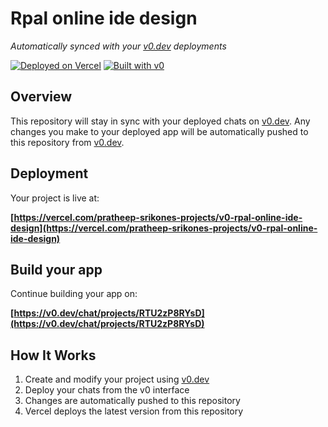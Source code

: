 # Rpal online ide design

*Automatically synced with your [v0.dev](https://v0.dev) deployments*

[![Deployed on Vercel](https://img.shields.io/badge/Deployed%20on-Vercel-black?style=for-the-badge&logo=vercel)](https://vercel.com/pratheep-srikones-projects/v0-rpal-online-ide-design)
[![Built with v0](https://img.shields.io/badge/Built%20with-v0.dev-black?style=for-the-badge)](https://v0.dev/chat/projects/RTU2zP8RYsD)

## Overview

This repository will stay in sync with your deployed chats on [v0.dev](https://v0.dev).
Any changes you make to your deployed app will be automatically pushed to this repository from [v0.dev](https://v0.dev).

## Deployment

Your project is live at:

**[https://vercel.com/pratheep-srikones-projects/v0-rpal-online-ide-design](https://vercel.com/pratheep-srikones-projects/v0-rpal-online-ide-design)**

## Build your app

Continue building your app on:

**[https://v0.dev/chat/projects/RTU2zP8RYsD](https://v0.dev/chat/projects/RTU2zP8RYsD)**

## How It Works

1. Create and modify your project using [v0.dev](https://v0.dev)
2. Deploy your chats from the v0 interface
3. Changes are automatically pushed to this repository
4. Vercel deploys the latest version from this repository
